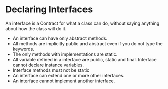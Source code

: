 Declaring Interfaces
====================

An interface is a Contract for what a class can do, without saying anything about how the class will do it.

* An interface can have only abstract methods.
* All methods are implicitly public and abstract even if you do not type the keywords.
* The only methods with implementations are static.
* All variable defined in a interface are public, static and final. Interface cannot declare instance variables.
* Interface methods must not be static
* An interface can extend one or more other interfaces.
* An interface cannot implement another interface.
